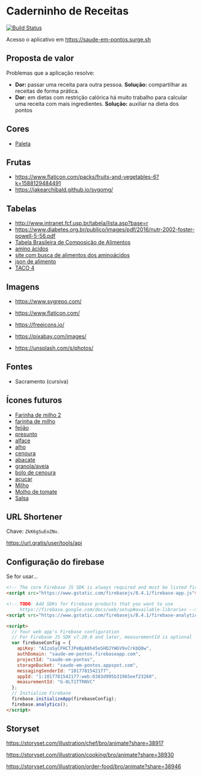# Caderninho de Receitas

[![Build Status](https://travis-ci.org/jomarcardoso/saude-em-pontos-2.svg?branch=master)](https://travis-ci.org/jomarcardoso/saude-em-pontos-2)

Acesso o aplicativo em https://saude-em-pontos.surge.sh

## Proposta de valor

Problemas que a aplicação resolve:

- **Dor:** passar uma receita para outra pessoa. **Solução:** compartilhar as receitas de forma prática.
- **Dor:** em dietas com restrição calórica há muito trabalho para calcular uma receita com mais ingredientes. **Solução:** auxiliar na dieta dos pontos

## Cores

- [Paleta](https://coolors.co/4d7a60-5d5e60-8d8d92-beb2c8-d7d6d6)

## Frutas

- https://www.flaticon.com/packs/fruits-and-vegetables-6?k=1588129484491
- https://jakearchibald.github.io/svgomg/

## Tabelas

- http://www.intranet.fcf.usp.br/tabela/lista.asp?base=r
- https://www.diabetes.org.br/publico/images/pdf/2016/nutr-2002-foster-powell-5-56.pdf
- [Tabela Brasileira de Composição de Alimentos](https://www.cfn.org.br/wp-content/uploads/2017/03/taco_4_edicao_ampliada_e_revisada.pdf)
- [amino ácidos](https://www.scielo.br/pdf/rbz/v30n3/5247.pdf)
- [site com busca de alimentos dos aminoácidos](https://tools.myfooddata.com/nutrition-comparison.php?foods=173735&serv=100g&qty=1)
- [json de alimento](https://tools.myfooddata.com/api/food/Eggs)
- [TACO 4](https://www.cfn.org.br/wp-content/uploads/2017/03/taco_4_edicao_ampliada_e_revisada.pdf)

## Imagens

- https://www.svgrepo.com/
- https://www.flaticon.com/
- https://freeicons.io/

- https://pixabay.com/images/
- https://unsplash.com/s/photos/

## Fontes

- Sacramento (cursiva)

## Ícones futuros

- [Farinha de milho 2](https://www.flaticon.com/premium-icon/corn_4127166?term=corn&page=3&position=25&page=3&position=25&related_id=4127166&origin=search)
- [farinha de milho](https://www.flaticon.com/premium-icon/corn_1676841?term=corn&page=1&position=65)
- [feijão](https://www.flaticon.com/premium-icon/red-beans_2079330?term=bean&page=1&position=60)
- [presunto](https://www.flaticon.com/premium-icon/ham_2069197?term=ham&page=1&position=11)
- [alface](https://www.flaticon.com/premium-icon/lettuce_1682268?term=lettuce&page=4&position=91)
- [alho](https://www.flaticon.com/premium-icon/garlic_2518056?term=garlic&page=1&position=71)
- [cenoura](https://www.flaticon.com/premium-icon/carrots_924384?term=carrot&page=1&position=54)
- [abacate](https://www.flaticon.com/premium-icon/avocado_2079291?term=avocado&page=1&position=49)
- [granola/aveia](https://www.flaticon.com/premium-icon/breakfast_1652097?term=oats&page=1&position=38)
- [bolo de cenoura](https://www.flaticon.com/premium-icon/carrot-cake_2447809?term=carrot%20cake&page=1&position=2&page=1&position=2&related_id=2447809&origin=search)
- [açucar](https://www.flaticon.com/premium-icon/sugar_2315968?term=sugar&page=1&position=11&page=1&position=11&related_id=2315968&origin=search)
- [Milho](https://www.flaticon.com/premium-icon/corn_2303677?term=corn&page=1&position=64&page=1&position=64&related_id=2303677&origin=search)
- [Molho de tomate](https://www.flaticon.com/premium-icon/sauce_3093568?term=sauce&page=1&position=6&page=1&position=6&related_id=3093568&origin=search)
- [Salsa](https://www.flaticon.com/free-icon/parsley_680947?term=parsley&page=1&position=8&page=1&position=8&related_id=680947&origin=search)

## URL Shortener

Chave: `ZkK6gSuEoZNv`.

https://url.gratis/user/tools/api

## Configuração do firebase

Se for usar...

```html
<!-- The core Firebase JS SDK is always required and must be listed first -->
<script src="https://www.gstatic.com/firebasejs/8.4.1/firebase-app.js"></script>

<!-- TODO: Add SDKs for Firebase products that you want to use
     https://firebase.google.com/docs/web/setup#available-libraries -->
<script src="https://www.gstatic.com/firebasejs/8.4.1/firebase-analytics.js"></script>

<script>
  // Your web app's Firebase configuration
  // For Firebase JS SDK v7.20.0 and later, measurementId is optional
  var firebaseConfig = {
    apiKey: "AIzaSyCFHCTJPeBpA8h45eSHDJYWGV9vCrkbQ0w",
    authDomain: "saude-em-pontos.firebaseapp.com",
    projectId: "saude-em-pontos",
    storageBucket: "saude-em-pontos.appspot.com",
    messagingSenderId: "1017781542177",
    appId: "1:1017781542177:web:0383d995b31965eef23260",
    measurementId: "G-0LT1TTRNVC"
  };
  // Initialize Firebase
  firebase.initializeApp(firebaseConfig);
  firebase.analytics();
</script>
```

## Storyset

https://storyset.com/illustration/chef/bro/animate?share=38917

https://storyset.com/illustration/cooking/bro/animate?share=38930

https://storyset.com/illustration/order-food/bro/animate?share=38946


